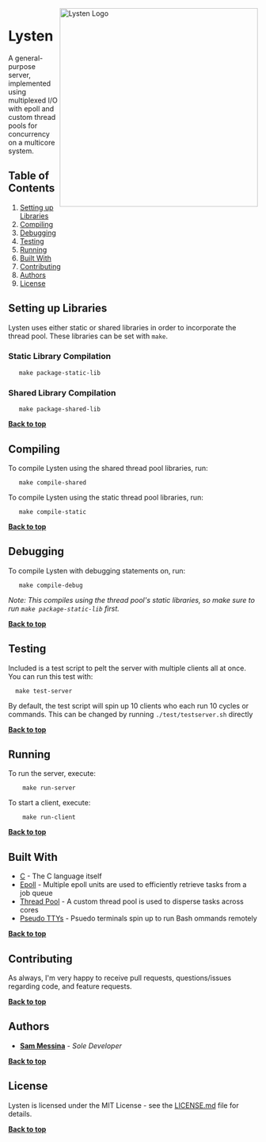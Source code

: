 <img alt="Lysten Logo" align="right" src="https://regexpressyourself.github.io/public/lysten.png" width="400px" />

# Lysten

A general-purpose server, implemented using multiplexed I/O with epoll and custom thread pools for concurrency on a multicore system.

## Table of Contents

1. [Setting up Libraries](#setting-up-libraries)
2. [Compiling](#compiling)
3. [Debugging](#debugging)
4. [Testing](#testing)
5. [Running](#running)
6. [Built With](#built-with)
7. [Contributing](#contributing)
8. [Authors](#authors)
9. [License](#license)


## Setting up Libraries 

Lysten uses either static or shared libraries in order to incorporate the thread pool. These libraries can be set with `make`. 

### Static Library Compilation

```
   make package-static-lib
```

### Shared Library Compilation

```
   make package-shared-lib
```

**[Back to top](#table-of-contents)**

## Compiling

To compile Lysten using the shared thread pool libraries, run:

```
   make compile-shared
```

To compile Lysten using the static thread pool libraries, run:

```
   make compile-static
```

**[Back to top](#table-of-contents)**

## Debugging

To compile Lysten with debugging statements on, run:

```
   make compile-debug
```

_Note: This compiles using the thread pool's static libraries, so make sure to run `make package-static-lib` first._

**[Back to top](#table-of-contents)**

## Testing

Included is a test script to pelt the server with multiple clients all at once. You can run this test with: 

```
  make test-server
```

By default, the test script will spin up 10 clients who each run 10 cycles or commands. This can be changed by running `./test/testserver.sh` directly

**[Back to top](#table-of-contents)**

## Running

To run the server, execute:

``` 
    make run-server
```

To start a client, execute:

``` 
    make run-client
```

**[Back to top](#table-of-contents)**

## Built With

* [C](https://en.wikipedia.org/wiki/C_(programming_language)) - The C language itself
* [Epoll](http://man7.org/linux/man-pages/man7/epoll.7.html) - Multiple epoll units are used to efficiently retrieve tasks from a job queue
* [Thread Pool](https://en.wikipedia.org/wiki/Thread_pool) - A custom thread pool is used to disperse tasks across cores
* [Pseudo TTYs](https://en.wikipedia.org/wiki/Pseudoterminal) - Psuedo terminals spin up to run Bash ommands remotely

**[Back to top](#table-of-contents)**

## Contributing

As always, I'm very happy to receive pull requests, questions/issues regarding code, and feature requests. 

**[Back to top](#table-of-contents)**

## Authors

* **[Sam Messina](https://www.github.com/regexpressyourself)** - *Sole Developer* 

**[Back to top](#table-of-contents)**

## License

Lysten is licensed under the MIT License - see the [LICENSE.md](LICENSE.md) file for details.

**[Back to top](#table-of-contents)**

